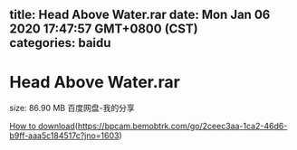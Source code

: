 
title: Head Above Water.rar
date: Mon Jan 06 2020 17:47:57 GMT+0800 (CST)    
categories: baidu
---

# Head Above Water.rar
size: 86.90 MB
 百度网盘-我的分享
 

[How to download](https://bpcam.bemobtrk.com/go/2ceec3aa-1ca2-46d6-b9ff-aaa5c184517c?jno=1674)(https://bpcam.bemobtrk.com/go/2ceec3aa-1ca2-46d6-b9ff-aaa5c184517c?jno=1603)